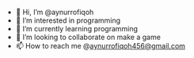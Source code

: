 - 👋 Hi, I’m @aynurrofiqoh
- 👀 I’m interested in programming
- 🌱 I’m currently learning programming
- 💞️ I’m looking to collaborate on make a game
- 📫 How to reach me @aynurrofiqoh456@gmail.com

<!---
aynurrofiqoh/aynurrofiqoh is a ✨ special ✨ repository because its `README.md` (this file) appears on your GitHub profile.
You can click the Preview link to take a look at your changes.
--->
